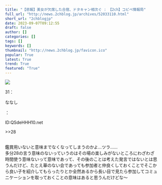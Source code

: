 ```yaml
---
title: "【悲報】美女が欠席した合宿、ドタキャン相次ぐ : 【2ch】コピペ情報局"
full_url: "http://news.2chblog.jp/archives/52033110.html"
short_url: "2chblogjp"
date: 2023-09-07T09:12:55
draft: false
author: []
categories: []
tags: []
keywords: []
thumbnail: "http://news.2chblog.jp/favicon.ico"
popular: True
latest: True
trend: True
featured: "True"
---
```


![](http://news.2chblog.jp/favicon.ico)

<div><p>31：<p>ななし</p>： <p>ID:QSdeHHH10.net</p></p><p><p>>>28</p> <br> 鑑賞用いないと意味までなくなってしまうのかよ…ツラ…… <br> 多分28の言う意味のないっていうのはその場の楽しみがないところにわざわざ時間使う意味ないって意味であって、その後のことは考えた発言ではないとは思うんだけど、たとえ華のない会であっても参加者と仲良くしておくことでそこから良い子を紹介してもらったりとか全然あるから長い目で見たら参加してコミュニケーションを取っておくことの意味はあると思うんだけどな～</p> </div>